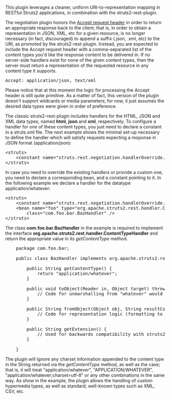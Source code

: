 This plugin leverages a cleaner, uniform URI-to-representation mapping in RESTful Struts2 applications, in combination with the struts2-rest-plugin.

The negotiation plugin honors the <a href="http://www.w3.org/Protocols/rfc2616/rfc2616-sec14.html#sec14.1" target="_blank">Accept request header</a> in order to return an appropriate response back to the client; that is, in order to obtain a representation in JSON, XML, etc for a given resource, is no longer necessary (in fact, discouraged) to append a suffix (.json, .xml, etc) to the URI, as promoted by the struts2-rest-plugin. Instead, you are expected to include the Accept request header with a comma-separated list of the content types you'd like the response content to be delivered in. If no server-side handlers exist for none of the given content types, then the server must return a representation of the requested resource in any content type it supports.

<pre>Accept: application/json, text/xml</pre>

Please notice that at this moment the logic for processing the Accept header is still quite primitive. As a matter of fact, this version of the plugin doesn't support wildcards or media parameters; for now, it just assumes the desired data types were given in order of preference.

The classic struts2-rest-plugin includes handlers for the HTML, JSON and XML data types, named <b>html</b>, <b>json</b> and <b>xml</b>, respectively. To configure a handler for one of these content types, you just need to declare a constant in a struts.xml file. The next example shows the minimal set-up necessary to define the handler which will satisfy requests expecting a response in JSON format (application/json):

<pre>&lt;struts>
    &lt;constant name="struts.rest.negotiation.handlerOverride.application/json" value="json" />
&lt;/struts></pre>

 In case you need to override the existing handlers or provide a custom one, you need to declare a corresponding bean, and a constant pointing to it. In the following example we declare a handler for the datatype application/whatever:

<pre>&lt;struts>
    &lt;constant name="struts.rest.negotiation.handlerOverride.application/whatever" value="foo" />
    &lt;bean name="foo" type="org.apache.struts2.rest.handler.ContentTypeHandler"
        class="com.foo.bar.BazHandler" />
&lt;/struts></pre>

The class <b>com.foo.bar.BazHandler</b> in the example is required to implement the interface <b>org.apache.struts2.rest.handler.ContentTypeHandler</b> and return the appropriate value in its <i>getContentType</i> method.

<pre>
    package com.foo.bar;
    
    public class BazHandler implements org.apache.struts2.rest.handler.ContentTypeHandler {
        
        public String getContentType() {
            return "application/whatever";
        }

        public void toObject(Reader in, Object target) throws IOException {
            // Code for unmarshalling from "whatever" would be here
        }
    
        public String fromObject(Object obj, String resultCode, Writer stream) throws IOException {
            // Code for representation logic (formatting to the "whatever" data type) would be here
        }
        
        public String getExtension() {
            // Used for backwards compatibility with struts2-rest-plugin
        }

    }
</pre>

The plugin will ignore any charset information appended to the content type in the String returned via the <i>getContentType</i> method, as well as the case; that is, it will treat "application/whatever", "APPLICATION/WHATEVER", "application/whatever;charset=utf-8" or any other combinations in the same way. As show in the example, the plugin allows the handling of custom hypermedia types, as well as standard, well-known types such as XML, CSV, etc.
